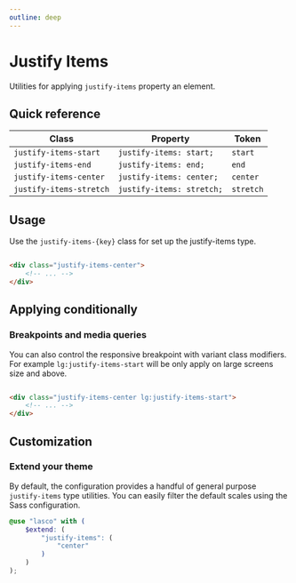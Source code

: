```yaml
---
outline: deep
---
```


# Justify Items

Utilities for applying `justify-items` property an element.

## Quick reference

| Class                   | Property                  | Token     |
|-------------------------|---------------------------|-----------|
| `justify-items-start`   | `justify-items: start;`   | `start`   |
| `justify-items-end`     | `justify-items: end;`     | `end`     |
| `justify-items-center`  | `justify-items: center;`  | `center`  |
| `justify-items-stretch` | `justify-items: stretch;` | `stretch` |

## Usage

Use the `justify-items-{key}` class for set up the justify-items type.

```html

<div class="justify-items-center">
    <!-- ... -->
</div>
```

## Applying conditionally

### Breakpoints and media queries

You can also control the responsive breakpoint with variant class modifiers. For example `lg:justify-items-start` will
be only apply on large screens size and above.

```html

<div class="justify-items-center lg:justify-items-start">
    <!-- ... -->
</div>
```

## Customization

### Extend your theme

By default, the configuration provides a handful of general purpose `justify-items` type utilities. You can easily
filter the default scales using the Sass configuration.

```scss
@use "lasco" with (
    $extend: (
        "justify-items": (
            "center"
        )
    )
);
```
